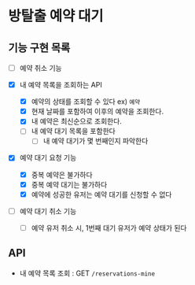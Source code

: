#  방탈출 예약 대기

## 기능 구현 목록

- [ ] 예약 취소 기능

- [x] 내 예약 목록을 조회하는 API
  - [x] 예약의 상태를 조회할 수 있다 ex) `예약`
  - [x] 현재 날짜를 포함하여 이후의 예약을 조회한다. 
  - [x] 내 예약은 최신순으로 조회한다.
  - [ ] 내 예약 대기 목록을 포함한다
    - [ ] 내 예약 대기가 몇 번째인지 파악한다

- [x] 예약 대기 요청 기능
  - [x] 중복 예약은 불가하다
  - [x] 중복 예약 대기는 불가하다
  - [x] 예약에 성공한 유저는 예약 대기를 신청할 수 없다
- [ ] 예약 대기 취소 기능
  - [ ] 예약 유저 취소 시, 1번째 대기 유저가 예약 상태가 된다



## API
-  내 예약 목록 조회 : GET `/reservations-mine`
